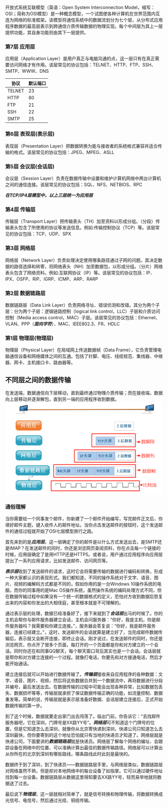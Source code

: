 开放式系统互联模型（英语：Open System Interconnection Model，缩写：OSI；简称为OSI模型）是一种概念模型，一个试图使各种计算机在世界范围内互连为网络的标准框架。该模型将通信系统中的数据流划分为七个层，从分布式应用程序数据的最高层表示到跨通信介质传输数据的物理实现。每个中间层为其上一层提供功能，其自身功能则由其下一层提供。

### 第7层 应用层
应用层（Application Layer）是用户真正与电脑沟通的点，这一层只有在真正需要访问网络才有作用。该层常见的协议包括：TELNET、HTTP、FTP、SSH、SMTP、WWW、DNS  

| 协议 | 默认端口 |
| --- | --- |
| TELNET | 23 |
| HTTP | 80 |  
| FTP | 21 |  
| SSH | 22 |  
| SMTP | 25 |  

### 第6层 表现层(表示层)
表现层（Presentation Layer）把数据转换为能与接收者的系统格式兼容并适合传输的格式。该层常见的协议包括：JPEG、MPEG、ASLL

### 第5层 会议层(会话层)
会议层（Session Layer）负责在数据传输中设置和维护计算机网络中两台计算机之间的通信连接。该层常见的协议包括：SQL、NFS、NETBIOS、RPC 

***在TCP/IP4层模型中，以上三层统一为应用层***

### 第4层 传输层
传输层（Transport Layer）把传输表头（TH）加至资料以形成分组。（分段）传输表头包含了所使用的协议等发送信息。例如:传输控制协议（TCP）等。该层常见的协议包括：TCP、UDP、SPX

### 第3层 网络层
网络层（Network Layer）负责处理决定使用哪条路径通过子网的问题。其决定数据的路径选择和转寄，将网络表头（NH）加至数据包，以形成分组。（分片）网络表头包含了网络资料。例如:互联网协议（IP）等。该层常见的协议包括：IP、IPX、OSFP、RIP、IGRP、ICMP、ARP、RARP 

### 第2层 数据链路层
数据链路层（Data Link Layer）负责网络寻址、错误侦测和改错。其分为两个子层：分为两个子层：逻辑链路控制（logical link control，LLC）子层和介质访问控制（Media access control，MAC）子层。该层常见的协议包括：Ethernet、VLAN、PPP（***面向字符***）、MAC、IEEE802.3、FR、HDLC

### 第1层 物理层(物理层)
物理层（Physical Layer）在局域网上传送数据帧（Data Frame），它负责管理电脑通信设备和网络媒体之间的互通。包括了针脚、电压、线缆规范、集线器、中继器、网卡、主机接口卡、路由器等。

## 不同层之间的数据传输
在发送端，数据通信向下层移动，直到最终通过物理介质传输；而在接收端，数据向上层移动并逐渐解包，直到另一端的应用程序收到数据。
![数据传输中的数据封装](https://github.com/ZhengyuanHan/CS/blob/main/img/%E6%95%B0%E6%8D%AE%E4%BC%A0%E8%BE%93%E4%B8%AD%E7%9A%84%E6%95%B0%E6%8D%AE%E5%B0%81%E8%A3%85.png)
### 通俗理解
当你需要给一个同事发个邮件，你新建了一个邮件开始编写，写完邮件正文后，你填好邮件主题，键入收件人的邮件地址。当你点击发送邮件的按钮时，这个发送邮件的通信过程就开始了OSI七层模型旅行之路。

首先来到的是***应用层***。这一层确定了你的邮件是以什么方式发送出去，是SMTP还是IMAP？在发送邮件的同时，你还是浏览网页查阅资料，你在点击每一个链接的时候，应用层确定了是用HTTP还是HTTPS。或者说，用户通过应用程序向应用层提出了一系列应用请求，比如发送邮件、访问网页等。

***表示层***收到了发送邮件的请求，这时它会将需要传输的数据进行编码和转换，形成一种大家都认识的表现形式。我们都知道，不同的操作系统对于文字、语音、图片、视频的编解码方式都是不同的，假如你用的是一台Windows 10操作系统的电脑，而你的同事用的是Mac OS操作系统，虽然操作系统的编码处理方式不同，但在数据传输过程中如果没有一个统一的数据格式的定义，恐怕对方收到数据后恢复出来的内容和你发出的大相径庭，甚至根本就是不可理解的。

通过表示层的处理，数据已经准备好了，接下来就到了***会话层***出马的时候了。你的主机会帮你与邮件服务器建立会话，主机会问服务器：“你好，我是主机，你是邮件服务器吗？我需要和你建立连接。”，服务器会答复说：“你好，我是邮件服务器，连接已经建立。”，这时，发送邮件的会话就算是建立好了，当完成邮件数据传输后，表示层又会断开连接，即终止会话。刚才说过，在发送邮件的同时，你还是浏览网页，你点开了很多个页面，每打开的一个页面都是你和对方建立的一个会话。同时你还在和同事QQ聊天，每个聊天窗口背后其实也是一个会话。会话层就是帮你和对方建立连接的一个过程。就像打电话，你要先和对方接通电话，然后才能开始通话。

建立连接后就可以开始进行数据传输了。***传输层***接收来自应用程序的各种数据：文字、语音、图片、视频，然后将这些数据合并到一个数据流中，再将数据进行分段并编号，最后发送出去。在数据传输的过程中可能会出现各种异常，比如数据包丢失、数据损坏等等，传输层就承担了保证数据传输正确的功能，如流量控制、数据重发等。简单的说，传输层就是表示层准备好数据、会话层建立连接后，正式开始数据传输的第一步。

到了这个时候，数据就要走出家门出去闯荡了。临出门前，你告诉它：“去找邮件服务器吧，它在深圳，门牌号是XX路YY号”。***网络层***可不知道这个门牌号的位置，但是它知道怎么去深圳，就像你从北京寄快递到深圳，快递公司只知道怎么去深圳最快，但你要寄到的这个地址恐怕就只有当地的快递员才知道了。网络层就是快递公司，下面要讲的***数据链路层***就是快递员。网络层了解每个网络的编址、会跟踪设备在网络中的位置、可以准确计算出最佳的数据传输路径。网络层可以计算出从你所在的北京到深圳有哪些路线，哪条路线此时此刻是最快的。

数据终于到了深圳，到了快递员——数据链路层手里，与网络层类似，数据链路层对网络虽然不熟，但是却对本地网络中的每台设备了如指掌。它可以通过硬件地址找到每一台设备。数据链路层从数据这里得知要去XX路YY号，轻而易举地就将数据送了过去。

最后说下***物理层***，这一层就相对简单了，就是信号转换和物理传输，将数据转换成光信号、电信号，然后通过光缆、铜缆传输。
